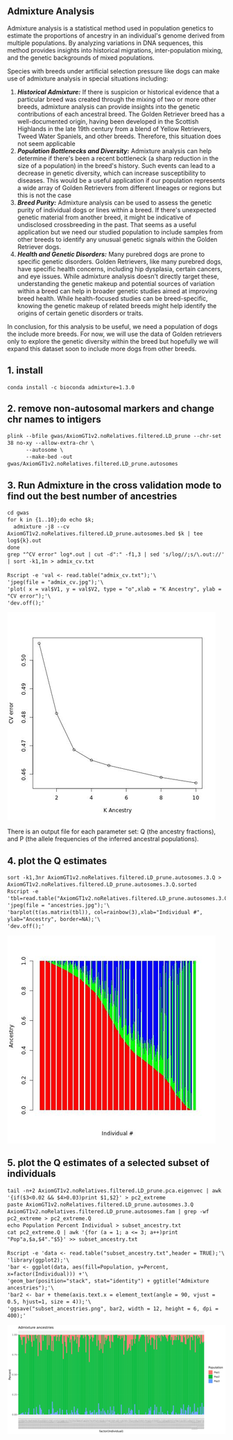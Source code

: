## Admixture Analysis
Admixture analysis is a statistical method used in population genetics to estimate the proportions of ancestry in an individual's genome derived from multiple populations. By analyzing variations in DNA sequences, this method provides insights into historical migrations, inter-population mixing, and the genetic backgrounds of mixed populations. 

Species with breeds under artificial selection pressure like dogs can make use of admixture analysis in special situations including:

1.  ***Historical Admixture:*** If there is suspicion or historical evidence that a particular breed was created through the mixing of two or more other breeds, admixture analysis can provide insights into the genetic contributions of each ancestral breed. The Golden Retriever breed has a well-documented origin, having been developed in the Scottish Highlands in the late 19th century from a blend of Yellow Retrievers, Tweed Water Spaniels, and other breeds. Therefore, this situation does not seem applicable 
2.  ***Population Bottlenecks and Diversity:*** Admixture analysis can help determine if there's been a recent bottleneck (a sharp reduction in the size of a population) in the breed's history. Such events can lead to a decrease in genetic diversity, which can increase susceptibility to diseases. This would be a useful application if our population represents a wide array of Golden Retrievers from different lineages or regions but this is not the case
3.  ***Breed Purity:*** Admixture analysis can be used to assess the genetic purity of individual dogs or lines within a breed. If there's unexpected genetic material from another breed, it might be indicative of undisclosed crossbreeding in the past. That seems as a useful application but we need our studied population to include samples from other breeds to identify any unusual genetic signals within the Golden Retriever dogs.
4.  ***Health and Genetic Disorders:*** Many purebred dogs are prone to specific genetic disorders. Golden Retrievers, like many purebred dogs, have specific health concerns, including hip dysplasia, certain cancers, and eye issues. While admixture analysis doesn't directly target these, understanding the genetic makeup and potential sources of variation within a breed can help in broader genetic studies aimed at improving breed health. While health-focused studies can be breed-specific, knowing the genetic makeup of related breeds might help identify the origins of certain genetic disorders or traits.


In conclusion, for this analysis to be useful, we need a population of dogs the include more breeds. For now, we will use the data of Golden retrievers only to explore the genetic diversity within the breed but hopefully we will expand this dataset soon to include more dogs from other breeds.     


## 1. install
```
conda install -c bioconda admixture=1.3.0
```

## 2. remove non-autosomal markers and change chr names to intigers
```
plink --bfile gwas/AxiomGT1v2.noRelatives.filtered.LD_prune --chr-set 38 no-xy --allow-extra-chr \
      --autosome \
      --make-bed -out gwas/AxiomGT1v2.noRelatives.filtered.LD_prune.autosomes
```

## 3. Run Admixture in the cross validation mode to find out the best number of ancestries
```
cd gwas
for k in {1..10};do echo $k;
  admixture -j8 --cv AxiomGT1v2.noRelatives.filtered.LD_prune.autosomes.bed $k | tee log${k}.out
done
grep "^CV error" log*.out | cut -d":" -f1,3 | sed 's/log//;s/\.out://' | sort -k1,1n > admix_cv.txt

Rscript -e 'val <- read.table("admix_cv.txt");'\
'jpeg(file = "admix_cv.jpg");'\
'plot( x = val$V1, y = val$V2, type = "o",xlab = "K Ancestry", ylab = "CV error");'\
'dev.off();'
```

![](../images/admix_cv.jpg)<!-- -->


There is an output file for each parameter set: Q (the ancestry fractions), and P (the allele frequencies of the inferred ancestral populations). 

## 4. plot the Q estimates
```
sort -k1,3nr AxiomGT1v2.noRelatives.filtered.LD_prune.autosomes.3.Q > AxiomGT1v2.noRelatives.filtered.LD_prune.autosomes.3.Q.sorted
Rscript -e 'tbl=read.table("AxiomGT1v2.noRelatives.filtered.LD_prune.autosomes.3.Q.sorted");'\
'jpeg(file = "ancestries.jpg");'\
'barplot(t(as.matrix(tbl)), col=rainbow(3),xlab="Individual #", ylab="Ancestry", border=NA);'\
'dev.off();'
```

![](../images/ancestries.jpg)<!-- -->


## 5. plot the Q estimates of a selected subset of individuals
```
tail -n+2 AxiomGT1v2.noRelatives.filtered.LD_prune.pca.eigenvec | awk '{if($3<0.02 && $4>0.03)print $1,$2}' > pc2_extreme
paste AxiomGT1v2.noRelatives.filtered.LD_prune.autosomes.3.Q  AxiomGT1v2.noRelatives.filtered.LD_prune.autosomes.fam | grep -wf pc2_extreme > pc2_extreme.Q
echo Population Percent Individual > subset_ancestry.txt
cat pc2_extreme.Q | awk '{for (a = 1; a <= 3; a++)print "Pop"a,$a,$4"."$5}' >> subset_ancestry.txt

Rscript -e 'data <- read.table("subset_ancestry.txt",header = TRUE);'\
'library(ggplot2);'\
'bar <- ggplot(data, aes(fill=Population, y=Percent, x=factor(Individual))) +'\
'geom_bar(position="stack", stat="identity") + ggtitle("Admixture ancestries");'\
'bar2 <- bar + theme(axis.text.x = element_text(angle = 90, vjust = 0.5, hjust=1, size = 4));'\
'ggsave("subset_ancestries.png", bar2, width = 12, height = 6, dpi = 400);'
```

![](../images/subset_ancestries.png)<!-- -->

